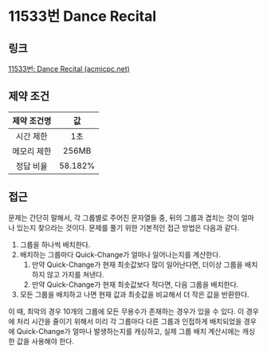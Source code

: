 # 11533번 Dance Recital

## 링크

[11533번: Dance Recital (acmicpc.net)](https://www.acmicpc.net/problem/11533)

## 제약 조건

| 제약 조건명 |   값    |
| :---------: | :-----: |
|  시간 제한  |   1초   |
| 메모리 제한 |  256MB  |
|  정답 비율  | 58.182% |

## 접근

문제는 간단히 말해서, 각 그룹별로 주어진 문자열들 중, 뒤의 그룹과 겹치는 것이 얼마나 있는지 찾으라는 것이다. 문제를 풀기 위한 기본적인 접근 방법은 다음과 같다.

1. 그룹을 하나씩 배치한다.
2. 배치하는 그룹마다 Quick-Change가 얼마나 일어나는지를 계산한다.
   1. 만약 Quick-Change가 현재 최솟값보다 많이 일어난다면, 더이상 그룹을 배치하지 않고 가지를 쳐낸다.
   2. 만약 Quick-Change가 현재 최솟값보다 적다면, 다음 그룹을 배치한다.
3. 모든 그룹을 배치하고 나면 현재 값과 최솟값을 비교해서 더 작은 값을 반환한다.

이 때, 최악의 경우 10개의 그룹에 모든 무용수가 존재하는 경우가 있을 수 있다. 이 경우에 처리 시간을 줄이기 위해서 미리 각 그룹마다 다른 그룹과 인접하게 배치되었을 경우에 Quick-Change가 얼마나 발생하는지를 캐싱하고, 실제 그룹 배치 계산시에는 캐싱한 값을 사용해야 한다.
